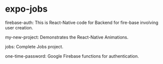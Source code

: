 # expo-jobs


firebase-auth: This is React-Native code for Backend for fire-base involving user creation.

my-new-project: Demonstrates the React-Native Animations.

jobs: Complete Jobs project.

one-time-password: Google Firebase functions for authentication.
